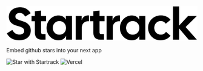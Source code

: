 ![Startrack](https://raw.githubusercontent.com/jacobhq/startrack/main/public/banner.svg)

Embed github stars into your next app

![Star with Startrack](https://img.shields.io/badge/startrack-star-yellow)
![Vercel](https://vercelbadge.vercel.app/api/jacobhq/startrack)
